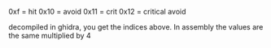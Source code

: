0xf = hit
0x10 = avoid
0x11 = crit
0x12 = critical avoid

decompiled in ghidra, you get the indices above. In assembly the values are the same multiplied by 4